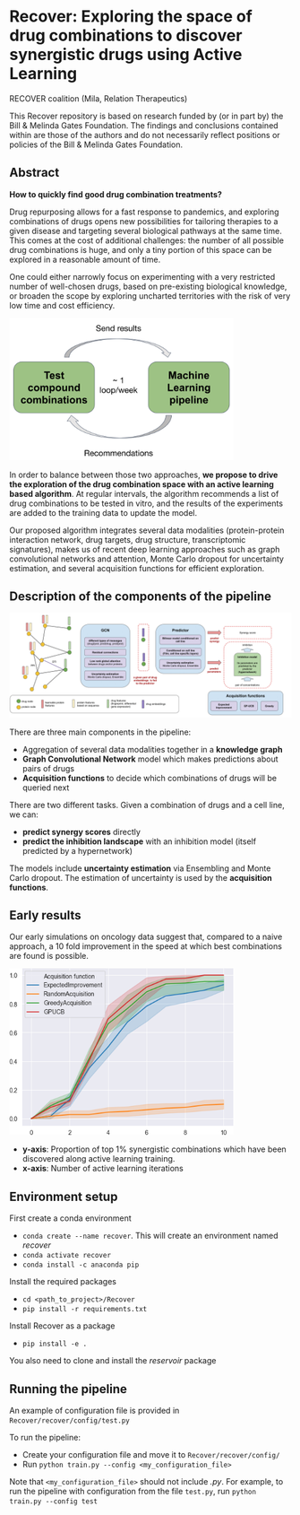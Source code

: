 # Recover: Exploring the space of drug combinations to discover synergistic drugs using Active Learning

RECOVER coalition (Mila, Relation Therapeutics)

This Recover repository is based on research funded by (or in part by) the Bill & Melinda Gates Foundation. The findings and 
conclusions contained within are those of the authors and do not necessarily reflect positions or policies of the Bill & Melinda Gates Foundation.

## Abstract

**How to quickly find good drug combination treatments?**

Drug repurposing allows for a fast response to pandemics, and exploring combinations of drugs opens new possibilities 
for tailoring therapies to a given disease and targeting several biological pathways at the same time. This comes at the 
cost of additional challenges: the number of all possible drug combinations is huge, and only a tiny portion of this 
space can be explored in a reasonable amount of time. 

One could either narrowly focus on experimenting with a very restricted number of well-chosen drugs, based on pre-existing 
biological knowledge, or broaden the scope by exploring uncharted territories with the risk of very low time and cost 
efficiency. 

<img src="docs/images/ai_in_the_loop.png" alt="AI in the loop" width="400"/>

In order to balance between those two approaches, **we propose to drive the exploration of the drug combination space with 
an active learning based algorithm**. At regular intervals, the algorithm recommends a list of drug combinations to be 
tested in vitro, and the results of the experiments are added to the training data to update the model. 

Our proposed algorithm integrates several data modalities (protein-protein interaction network, drug 
targets, drug structure, transcriptomic signatures), makes us of recent deep learning approaches such 
as graph convolutional networks and attention, Monte Carlo dropout for uncertainty estimation, and several acquisition 
functions for efficient exploration.

## Description of the components of the pipeline

![Overview](docs/images/overview.png "Overview")

There are three main components in the pipeline:
- Aggregation of several data modalities together in a **knowledge graph**
- **Graph Convolutional Network** model which makes predictions about pairs of drugs
- **Acquisition functions** to decide which combinations of drugs will be queried next

There are two different tasks. Given a combination of drugs and a cell line, we can:
- **predict synergy scores** directly
- **predict the inhibition landscape** with an inhibition model (itself predicted by a hypernetwork)

The models include **uncertainty estimation** via Ensembling and Monte Carlo dropout. The estimation of uncertainty is 
used by the **acquisition functions**.

## Early results

Our early simulations on oncology data suggest that, compared to a naive approach,
a 10 fold improvement in the speed at which best combinations are found is possible.

<img src="docs/images/scores.png" alt="Proportion of top 1% synergistic combinations discovered along training" width="400"/>

- **y-axis**: Proportion of top 1% synergistic combinations which have been discovered along active learning training.
- **x-axis**: Number of active learning iterations

## Environment setup

First create a conda environment
- `conda create --name recover`. This will create an environment named *recover*
- `conda activate recover`
- `conda install -c anaconda pip`

Install the required packages
- `cd <path_to_project>/Recover`
- `pip install -r requirements.txt`

Install Recover as a package
- `pip install -e .`

You also need to clone and install the *reservoir* package


## Running the pipeline

An example of configuration file is provided in `Recover/recover/config/test.py`

To run the pipeline:
- Create your configuration file and move it to `Recover/recover/config/`
- Run `python train.py --config <my_configuration_file>`

Note that `<my_configuration_file>` should not include *.py*. For example, to run the pipeline with configuration from 
the file `test.py`, run `python train.py --config test`


